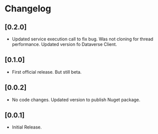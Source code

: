 # Changelog

## [0.2.0]
- Updated service execution call to fix bug. Was not cloning for thread performance. Updated version fo Dataverse Client.

## [0.1.0]
- First official release. But still beta.

## [0.0.2]
 - No code changes. Updated version to publish Nuget package.

## [0.0.1]
- Initial Release.
